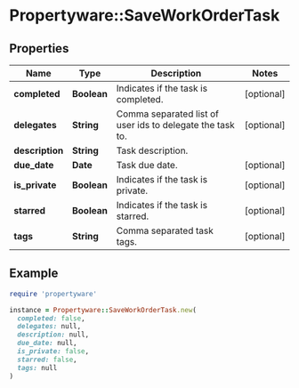 # Propertyware::SaveWorkOrderTask

## Properties

| Name | Type | Description | Notes |
| ---- | ---- | ----------- | ----- |
| **completed** | **Boolean** | Indicates if the task is completed. | [optional] |
| **delegates** | **String** | Comma separated list of user ids to delegate the task to. | [optional] |
| **description** | **String** | Task description. |  |
| **due_date** | **Date** | Task due date. | [optional] |
| **is_private** | **Boolean** | Indicates if the task is private. | [optional] |
| **starred** | **Boolean** | Indicates if the task is starred. | [optional] |
| **tags** | **String** | Comma separated task tags. | [optional] |

## Example

```ruby
require 'propertyware'

instance = Propertyware::SaveWorkOrderTask.new(
  completed: false,
  delegates: null,
  description: null,
  due_date: null,
  is_private: false,
  starred: false,
  tags: null
)
```

